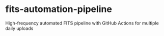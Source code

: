 # fits-automation-pipeline
High-frequency automated FITS pipeline with GitHub Actions for multiple daily uploads
